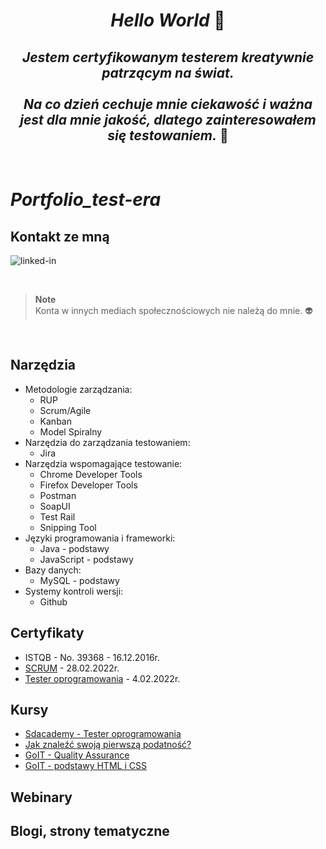<div align="center">
  
  # *Hello World* :wave:
  
</div>

<div align="center">
 
  ## *Jestem certyfikowanym testerem kreatywnie patrzącym na świat.* <br> <br> *Na co dzień cechuje mnie ciekawość i ważna jest dla mnie jakość, dlatego zainteresowałem się testowaniem.* :mag_right:
</div>


<br>

# *Portfolio_test-era* 

## Kontakt ze mną

[<img align="left" alt="linked-in" src="https://img.shields.io/badge/linkedin-%230077B5.svg?&style=for-the-badge&logo=linkedin&logoColor=white" />](https://www.linkedin.com/in/jarosław-jamróg-362210282) <br>

<br>

> **Note** <br>
> Konta w innych mediach społecznościowych nie należą do mnie.  :alien:

<br>

## Narzędzia

* Metodologie zarządzania:
  * RUP
  * Scrum/Agile
  * Kanban
  * Model Spiralny
* Narzędzia do zarządzania testowaniem:
  * Jira
* Narzędzia wspomagające testowanie:
  * Chrome Developer Tools
  * Firefox Developer Tools
  * Postman
  * SoapUI
  * Test Rail
  * Snipping Tool
* Języki programowania i frameworki:
  * Java - podstawy
  * JavaScript - podstawy
* Bazy danych:
  * MySQL - podstawy
* Systemy kontroli wersji:
  * Github


## Certyfikaty

* ISTQB - No. 39368 - 16.12.2016r.
* [SCRUM](https://app.diplomasafe.com/pl-PL/diploma/d8f322251c43873c8992acf45c4ec8faabcc5710d) - 28.02.2022r.
* [Tester oprogramowania](https://app.diplomasafe.com/pl-PL/diploma/d66bb877f52e1cb2c066385140d21387c56d77a2a) - 	4.02.2022r.

## Kursy

* [Sdacademy - Tester oprogramowania](https://sdacademy.pl/kursy/software-tester/)
* [Jak znaleźć swoją pierwszą podatność?](https://szkolasecurity.pl/pierwsza/)
* [GoIT - Quality Assurance](https://qa.m.goit.global/pl/?utm_source=ref&utm_medium=ref&utm_campaign=mar)
* [GoIT - podstawy HTML i CSS](https://m.goit.global/pl/?utm_source=google&utm_medium=cpc&utm_campaign=19908700535%7C146264932926%7C652920559856%7C%7Cgo-it&gad=1&gclid=Cj0KCQjw7uSkBhDGARIsAMCZNJv0jKHyaHdNsnWC4mJMAayfj7msPLBqbdXqZwSKEmfqtehHYWp6TN4aAhE2EALw_wcB&ga=1888222807.1647978669&first_name=Jaros%C5%82aw&phone=%2B48660393313&email=jamrogj%40o2.pl)

## Webinary



## Blogi, strony tematyczne



